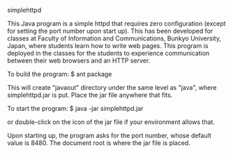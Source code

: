 simplehttpd

This Java program is a simple httpd that requires zero configuration (except for setting the port number upon start up).
This has been developed for classes at Faculty of Information and Communications, Bunkyo University, Japan, where
students learn how to write web pages. This program is deployed in the classes for the students to experience communication
between their web browsers and an HTTP server.

To build the program:
$ ant package

This will create "javaout" directory under the same level as "java", where simplehttpd.jar is put.
Place the jar file anywhere that fits.

To start the program:
$ java -jar simplehttpd.jar

or double-click on the icon of the jar file if your environment allows that.

Upon starting up, the program asks for the port number, whose default value is 8480.
The document root is where the jar file is placed.

